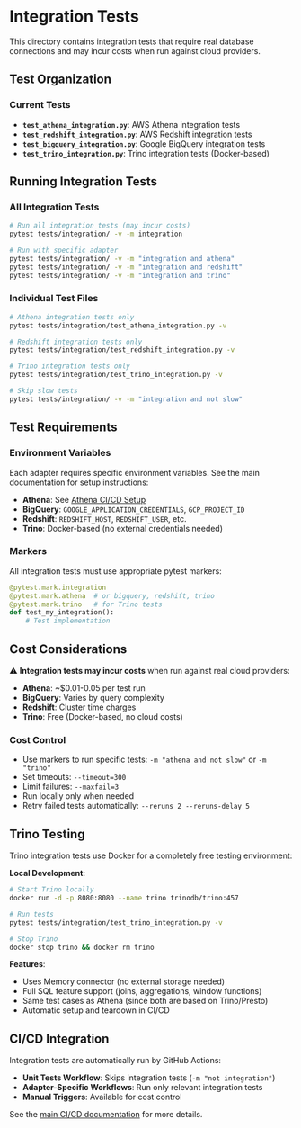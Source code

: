 # Integration Tests

This directory contains integration tests that require real database connections and may incur costs when run against cloud providers.

## Test Organization

### Current Tests
- **`test_athena_integration.py`**: AWS Athena integration tests
- **`test_redshift_integration.py`**: AWS Redshift integration tests
- **`test_bigquery_integration.py`**: Google BigQuery integration tests
- **`test_trino_integration.py`**: Trino integration tests (Docker-based)

## Running Integration Tests

### All Integration Tests
```bash
# Run all integration tests (may incur costs)
pytest tests/integration/ -v -m integration

# Run with specific adapter
pytest tests/integration/ -v -m "integration and athena"
pytest tests/integration/ -v -m "integration and redshift"
pytest tests/integration/ -v -m "integration and trino"
```

### Individual Test Files
```bash
# Athena integration tests only
pytest tests/integration/test_athena_integration.py -v

# Redshift integration tests only
pytest tests/integration/test_redshift_integration.py -v

# Trino integration tests only
pytest tests/integration/test_trino_integration.py -v

# Skip slow tests
pytest tests/integration/ -v -m "integration and not slow"
```

## Test Requirements

### Environment Variables
Each adapter requires specific environment variables. See the main documentation for setup instructions:

- **Athena**: See [Athena CI/CD Setup](../../.github/ATHENA_CICD_SETUP.md)
- **BigQuery**: `GOOGLE_APPLICATION_CREDENTIALS`, `GCP_PROJECT_ID`
- **Redshift**: `REDSHIFT_HOST`, `REDSHIFT_USER`, etc.
- **Trino**: Docker-based (no external credentials needed)

### Markers
All integration tests must use appropriate pytest markers:

```python
@pytest.mark.integration
@pytest.mark.athena  # or bigquery, redshift, trino
@pytest.mark.trino   # for Trino tests
def test_my_integration():
    # Test implementation
```

## Cost Considerations

⚠️ **Integration tests may incur costs** when run against real cloud providers:

- **Athena**: ~$0.01-0.05 per test run
- **BigQuery**: Varies by query complexity
- **Redshift**: Cluster time charges
- **Trino**: Free (Docker-based, no cloud costs)

### Cost Control
- Use markers to run specific tests: `-m "athena and not slow"` or `-m "trino"`
- Set timeouts: `--timeout=300`
- Limit failures: `--maxfail=3`
- Run locally only when needed
- Retry failed tests automatically: `--reruns 2 --reruns-delay 5`

## Trino Testing

Trino integration tests use Docker for a completely free testing environment:

**Local Development**:
```bash
# Start Trino locally
docker run -d -p 8080:8080 --name trino trinodb/trino:457

# Run tests
pytest tests/integration/test_trino_integration.py -v

# Stop Trino
docker stop trino && docker rm trino
```

**Features**:
- Uses Memory connector (no external storage needed)
- Full SQL feature support (joins, aggregations, window functions)
- Same test cases as Athena (since both are based on Trino/Presto)
- Automatic setup and teardown in CI/CD

## CI/CD Integration

Integration tests are automatically run by GitHub Actions:

- **Unit Tests Workflow**: Skips integration tests (`-m "not integration"`)
- **Adapter-Specific Workflows**: Run only relevant integration tests
- **Manual Triggers**: Available for cost control

See the [main CI/CD documentation](../../.github/ATHENA_CICD_SETUP.md) for more details.

